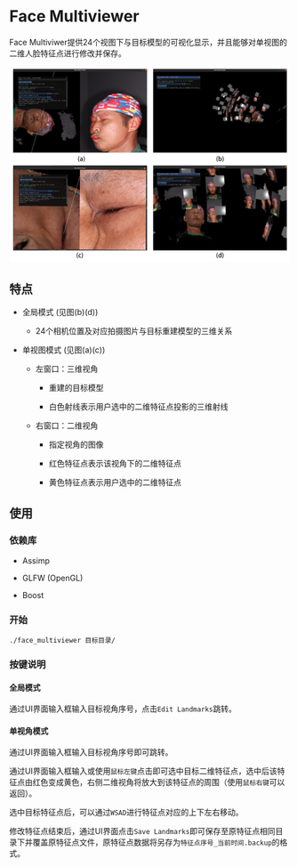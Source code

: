 # Face Multiviewer

Face Multiviwer提供24个视图下与目标模型的可视化显示，并且能够对单视图的二维人脸特征点进行修改并保存。

![face_multiviewer](assets/multiviewer.png "Face Multiviewer")

## 特点

* 全局模式 (见图(b)(d))

    * 24个相机位置及对应拍摄图片与目标重建模型的三维关系

* 单视图模式 (见图(a)(c))

    * 左窗口：三维视角

        * 重建的目标模型

        * 白色射线表示用户选中的二维特征点投影的三维射线

    * 右窗口：二维视角

        * 指定视角的图像

        * 红色特征点表示该视角下的二维特征点

        * 黄色特征点表示用户选中的二维特征点

## 使用

### 依赖库

* Assimp

* GLFW (OpenGL)

* Boost

### 开始

```shell
./face_multiviewer 目标目录/
```

### 按键说明

#### 全局模式

通过UI界面输入框输入目标视角序号，点击`Edit Landmarks`跳转。

#### 单视角模式

通过UI界面输入框输入目标视角序号即可跳转。

通过UI界面输入框输入或使用`鼠标左键`点击即可选中目标二维特征点，选中后该特征点由红色变成黄色，右侧二维视角将放大到该特征点的周围（使用`鼠标右键`可以返回）。

选中目标特征点后，可以通过`WSAD`进行特征点对应的上下左右移动。

修改特征点结束后，通过UI界面点击`Save Landmarks`即可保存至原特征点相同目录下并覆盖原特征点文件，原特征点数据将另存为`特征点序号_当前时间.backup`的格式。



